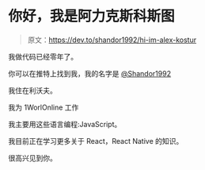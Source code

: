 # 你好，我是阿力克斯科斯图

> 原文：<https://dev.to/shandor1992/hi-im-alex-kostur>

我做代码已经零年了。

你可以在推特上找到我，我的名字是 [@Shandor1992](https://twitter.com/Shandor1992)

我住在利沃夫。

我为 1WorlOnline 工作

我主要用这些语言编程:JavaScript。

我目前正在学习更多关于 React，React Native 的知识。

很高兴见到你。
